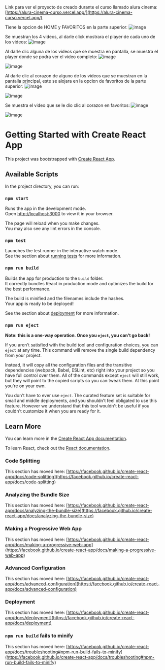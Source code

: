 Link para ver el proyecto de creado durante el curso llamado alura cinema:
[https://alura-cinema-curso.vercel.app/](https://alura-cinema-curso.vercel.app/)


Tiene la opcion de HOME y FAVORITOS en la parte superior:
![image](https://github.com/yancarmtz/alura-cinema-curso/assets/61806656/3eb47eac-97ea-4cd8-880d-447877c782c8)

Se muestran los 4 videos, al darle click mostrara el player de cada uno de los videos:
![image](https://github.com/yancarmtz/alura-cinema-curso/assets/61806656/524cf1d8-9e34-4c40-adc2-d58a1682adf7)


Al darle clic alguna de los videos que se muestra en pantalla, se muestra el player donde se podra ver el video completo:
![image](https://github.com/yancarmtz/alura-cinema-curso/assets/61806656/64fd9591-593f-4f88-9a50-93e29c4843e4)

![image](https://github.com/yancarmtz/alura-cinema-curso/assets/61806656/0ff03d69-68b6-407d-a7d6-d8dbc66962e7)


Al darle clic al corazon de alguno de los videos que se muestran en la pantalla principal, este se alojara en la opcion de favoritos de la parte superior:
![image](https://github.com/yancarmtz/alura-cinema-curso/assets/61806656/83f2d529-8cb9-4cae-b9fd-9ceb0803a745)

![image](https://github.com/yancarmtz/alura-cinema-curso/assets/61806656/56074d98-7dd6-480d-b51d-82806751d041)

Se muestra el video que se le dio clic al corazon en favoritos:
![image](https://github.com/yancarmtz/alura-cinema-curso/assets/61806656/fa0fdcfc-78b2-471b-a55c-79a0d339ab5a)

![image](https://github.com/yancarmtz/alura-cinema-curso/assets/61806656/93e10500-6b87-4339-9960-9dd66b7eeb9e)





# Getting Started with Create React App

This project was bootstrapped with [Create React App](https://github.com/facebook/create-react-app).

## Available Scripts

In the project directory, you can run:

### `npm start`

Runs the app in the development mode.\
Open [http://localhost:3000](http://localhost:3000) to view it in your browser.

The page will reload when you make changes.\
You may also see any lint errors in the console.

### `npm test`

Launches the test runner in the interactive watch mode.\
See the section about [running tests](https://facebook.github.io/create-react-app/docs/running-tests) for more information.

### `npm run build`

Builds the app for production to the `build` folder.\
It correctly bundles React in production mode and optimizes the build for the best performance.

The build is minified and the filenames include the hashes.\
Your app is ready to be deployed!

See the section about [deployment](https://facebook.github.io/create-react-app/docs/deployment) for more information.

### `npm run eject`

**Note: this is a one-way operation. Once you `eject`, you can't go back!**

If you aren't satisfied with the build tool and configuration choices, you can `eject` at any time. This command will remove the single build dependency from your project.

Instead, it will copy all the configuration files and the transitive dependencies (webpack, Babel, ESLint, etc) right into your project so you have full control over them. All of the commands except `eject` will still work, but they will point to the copied scripts so you can tweak them. At this point you're on your own.

You don't have to ever use `eject`. The curated feature set is suitable for small and middle deployments, and you shouldn't feel obligated to use this feature. However we understand that this tool wouldn't be useful if you couldn't customize it when you are ready for it.

## Learn More

You can learn more in the [Create React App documentation](https://facebook.github.io/create-react-app/docs/getting-started).

To learn React, check out the [React documentation](https://reactjs.org/).

### Code Splitting

This section has moved here: [https://facebook.github.io/create-react-app/docs/code-splitting](https://facebook.github.io/create-react-app/docs/code-splitting)

### Analyzing the Bundle Size

This section has moved here: [https://facebook.github.io/create-react-app/docs/analyzing-the-bundle-size](https://facebook.github.io/create-react-app/docs/analyzing-the-bundle-size)

### Making a Progressive Web App

This section has moved here: [https://facebook.github.io/create-react-app/docs/making-a-progressive-web-app](https://facebook.github.io/create-react-app/docs/making-a-progressive-web-app)

### Advanced Configuration

This section has moved here: [https://facebook.github.io/create-react-app/docs/advanced-configuration](https://facebook.github.io/create-react-app/docs/advanced-configuration)

### Deployment

This section has moved here: [https://facebook.github.io/create-react-app/docs/deployment](https://facebook.github.io/create-react-app/docs/deployment)

### `npm run build` fails to minify

This section has moved here: [https://facebook.github.io/create-react-app/docs/troubleshooting#npm-run-build-fails-to-minify](https://facebook.github.io/create-react-app/docs/troubleshooting#npm-run-build-fails-to-minify)
